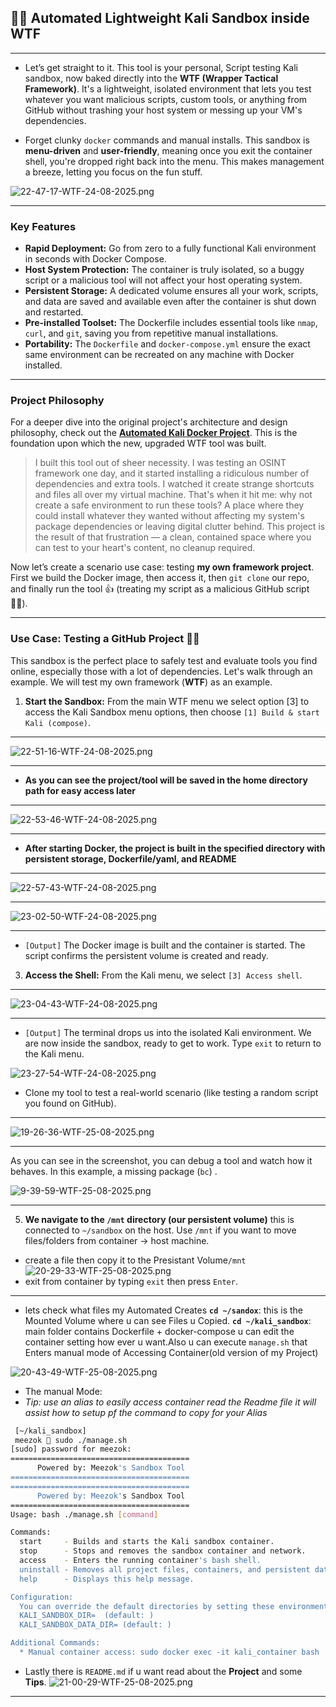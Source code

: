 ## 👨‍💻 Automated Lightweight Kali Sandbox inside WTF
---
* Let’s get straight to it. This tool is your personal, Script testing Kali sandbox, now baked directly into the **WTF (Wrapper Tactical Framework)**. It's a lightweight, isolated environment that lets you test whatever you want malicious scripts, custom tools, or anything from GitHub  without trashing your host system or messing up your VM's dependencies.

* Forget clunky `docker` commands and manual installs. This sandbox is **menu-driven** and **user-friendly**, meaning once you exit the container shell, you're dropped right back into the menu. This makes management a breeze, letting you focus on the fun stuff.


![22-47-17-WTF-24-08-2025.png](WTF-assets/22-47-17-WTF-24-08-2025.png)  

***

### Key Features

* **Rapid Deployment:** Go from zero to a fully functional Kali environment in seconds with Docker Compose.
* **Host System Protection:** The container is truly isolated, so a buggy script or a malicious tool will not affect your host operating system.
* **Persistent Storage:** A dedicated volume ensures all your work, scripts, and data are saved and available even after the container is shut down and restarted.
* **Pre-installed Toolset:** The Dockerfile includes essential tools like `nmap`, `curl`, and `git`, saving you from repetitive manual installations.
* **Portability:** The `Dockerfile` and `docker-compose.yml` ensure the exact same environment can be recreated on any machine with Docker installed.

***

### Project Philosophy

For a deeper dive into the original project's architecture and design philosophy, check out the **[Automated Kali Docker Project](test)**. This is the foundation upon which the new, upgraded WTF tool was built.

>I built this tool out of sheer necessity. I was testing an OSINT framework one day, and it started installing a ridiculous number of dependencies and extra tools. I watched it create strange shortcuts and files all over my virtual machine. That's when it hit me: why not create a safe environment to run these tools? A place where they could install whatever they wanted without affecting my system's package dependencies or leaving digital clutter behind. This project is the result of that frustration — a clean, contained space where you can test to your heart's content, no cleanup required.

Now let’s create a scenario use case: testing **my own framework project**. First we build the Docker image, then access it, then `git clone` our repo, and finally run the tool 👍 (treating my script as a malicious GitHub script 🏴‍☠️).

---

### Use Case: Testing a GitHub Project 🏴‍☠️

This sandbox is the perfect place to safely test and evaluate tools you find online, especially those with a lot of dependencies. Let's walk through an example. We will test my own framework (**WTF**) as an example.

1. **Start the Sandbox:** From the main WTF menu we select option \[3] to access the Kali Sandbox menu options, then choose `[1] Build & start Kali (compose)`.

***
![22-51-16-WTF-24-08-2025.png](WTF-assets/22-51-16-WTF-24-08-2025.png)  
***

* **As you can see the project/tool will be saved in the home directory path for easy access later**
***
![22-53-46-WTF-24-08-2025.png](WTF-assets/22-53-46-WTF-24-08-2025.png)  
***
* **After starting Docker, the project is built in the specified directory with persistent storage, Dockerfile/yaml, and README**

***
![22-57-43-WTF-24-08-2025.png](WTF-assets/22-57-43-WTF-24-08-2025.png)  

----

![23-02-50-WTF-24-08-2025.png](WTF-assets/23-02-50-WTF-24-08-2025.png)  

***

* `[Output]` The Docker image is built and the container is started. The script confirms the persistent volume is created and ready.

3. **Access the Shell:** From the Kali menu, we select `[3] Access shell`.
***
![23-04-43-WTF-24-08-2025.png](WTF-assets/23-04-43-WTF-24-08-2025.png)  
***
* `[Output]` The terminal drops us into the isolated Kali environment. We are now inside the sandbox, ready to get to work. Type `exit` to return to the Kali menu.

 ![23-27-54-WTF-24-08-2025.png](WTF-assets/23-27-54-WTF-24-08-2025.png)  

- Clone my tool to test a real-world scenario (like testing a random script you found on GitHub).

---

![19-26-36-WTF-25-08-2025.png](WTF-assets/19-26-36-WTF-25-08-2025.png)  

---

As you can see in the screenshot, you can debug a tool and watch how it behaves. In this example, a missing package (`bc`) .

![9-39-59-WTF-25-08-2025.png](WTF-assets/9-39-59-WTF-25-08-2025.png)  

---

5. **We navigate to the `/mnt` directory (our persistent volume)** this is connected to `~/sandbox` on the host. Use `/mnt` if you want to move files/folders from container → host machine.

- create a file then copy it to the Presistant Volume`/mnt`
![20-29-33-WTF-25-08-2025.png](WTF-assets/20-29-33-WTF-25-08-2025.png)
- exit from container by typing `exit`  then press `Enter`.
***
- lets check what files my Automated Creates
**`cd ~/sandox`**: this is the Mounted Volume where u can see Files u Copied.
**`cd ~/kali_sandbox`**: main folder contains Dockerfile + docker-compose u can edit the container setting how ever u want.Also u can execute `manage.sh` that Enters manual mode of Accessing Container(old version of my Project)

![20-43-49-WTF-25-08-2025.png](WTF-assets/0-43-49-WTF-25-08-2025.png)

* The manual Mode:
* *Tip: use an alias to easily access container read the Readme file it will assist how to setup pf the command to copy for your Alias*
```bash
 [~/kali_sandbox]
 meezok  sudo ./manage.sh                   
[sudo] password for meezok: 
========================================
      Powered by: Meezok's Sandbox Tool
========================================
========================================
      Powered by: Meezok's Sandbox Tool
========================================
Usage: bash ./manage.sh [command]

Commands:
  start     - Builds and starts the Kali sandbox container.
  stop      - Stops and removes the sandbox container and network.
  access    - Enters the running container's bash shell.
  uninstall - Removes all project files, containers, and persistent data.
  help      - Displays this help message.

Configuration:
  You can override the default directories by setting these environment variables:
  KALI_SANDBOX_DIR=  (default: )
  KALI_SANDBOX_DATA_DIR= (default: )

Additional Commands:
  * Manual container access: sudo docker exec -it kali_container bash

```


* Lastly there is `README.md` if u want read about the **Project** and some **Tips**. 
![21-00-29-WTF-25-08-2025.png](..\..\Finalized\WTF-images\21-00-29-WTF-25-08-2025.png)

***

